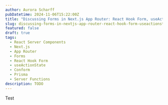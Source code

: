 ```yaml
---
author: Aurora Scharff
pubDatetime: 2024-11-06T15:22:00Z
title: "Discussing Forms in Next.js App Router: React Hook Form, useActionState and Conform"
slug: discussing-forms-in-nextjs-app-router-react-hook-form-useactionstate-and-conform
featured: false
draft: true
tags:
  - React Server Components
  - Next.js
  - App Router
  - Forms
  - React Hook Form
  - useActionState
  - Conform
  - Prisma
  - Server Functions
description: TODO
---
```


Test
